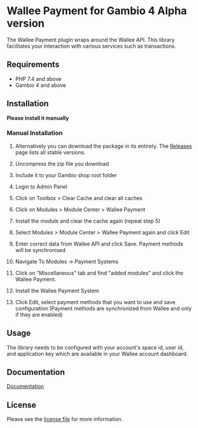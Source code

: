 

Wallee Payment for Gambio 4 Alpha version
=============================

The Wallee Payment plugin wraps around the Wallee API. This library facilitates your interaction with various services such as transactions.

## Requirements

- PHP 7.4 and above
- Gambio 4 and above

## Installation

**Please install it manually**

### Manual Installation


1. Alternatively you can download the package in its entirety. The [Releases](../../releases) page lists all stable versions.

2. Uncompress the zip file you download

3. Include it to your Gambio shop root folder

4. Login to Admin Panel

5. Click on Toolbox > Clear Cache and clear all caches

6. Click on Modules > Module Center > Wallee Payment

7. Install the module and clear the cache again (repeat step 5)

8. Select Modules > Module Center > Wallee Payment again and click Edit

9. Enter correct data from Wallee API and click Save. Payment methods will be synchronised

10. Navigate To Modules -> Payment Systems

11. Click on "Miscellaneous" tab and find "added modules" and click the Wallee Payment.

12. Install the Wallee Payment System

13. Click Edit, select payment methods that you want to use and save configuration (Payment methods are synchronized from Wallee and only if they are enabled)

## Usage
The library needs to be configured with your account's space id, user id, and application key which are available in your Wallee
account dashboard.

## Documentation

[Documentation](https://plugin-documentation.wallee.com/wallee-payment/gambio-4/0.0.17-alpha/docs/en/documentation.html)

## License

Please see the [license file](https://github.com/wallee-payment/gambio-4/blob/master/LICENSE.txt) for more information.